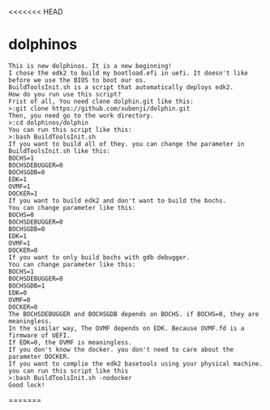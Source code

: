 <<<<<<< HEAD
# dolphinos
	This is new dolphinos. It is a new beginning!
	I chose the edk2 to build my bootload.efi in uefi. It doesn't like before we use the BIOS to boot our os.
	BuildToolsInit.sh is a script that automatically deploys edk2.
	How do you run use this script?
	Frist of all, You need clone dolphin.git like this:
	>:git clone https://github.com/xubenji/dolphin.git
	Then, you need go to the work directory.
	>:cd dolphinos/dolphin
	You can run this script like this: 
	>:bash BuildToolsInit.sh
	If you want to build all of they. you can change the parameter in BuildToolsInit.sh like this:
	BOCHS=1
	BOCHSDEBUGGER=0
	BOCHSGDB=0
	EDK=1
	OVMF=1
	DOCKER=1
	If you want to build edk2 and don't want to build the bochs.
	You can change parameter like this:
	BOCHS=0
	BOCHSDEBUGGER=0
	BOCHSGDB=0
	EDK=1
	OVMF=1
	DOCKER=0
	If you want to only build bochs with gdb debugger. 
	You can change parameter like this:
	BOCHS=1
	BOCHSDEBUGGER=0
	BOCHSGDB=1
	EDK=0
	OVMF=0
	DOCKER=0
	The BOCHSDEBUGGER and BOCHSGDB depends on BOCHS. if BOCHS=0, they are meaningless.
	In the similar way, The OVMF depends on EDK. Because OVMF.fd is a firmware of UEFI. 
	If EDK=0, the OVMF is meaningless.
	If you don't know the docker. you don't need to care about the parameter DOCKER.
	If you want to complie the edk2 basetools using your physical machine. you can run this script like this 
	>:bash BuildToolsInit.sh -nodocker
	Good lock!
=======
